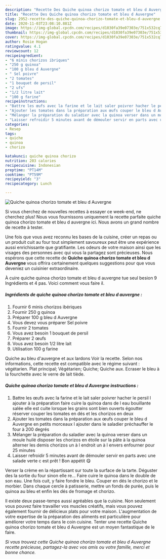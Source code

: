 ```yaml
---
description: "Recette Des Quiche quinoa chorizo tomate et bleu d Auvergne"
title: "Recette Des Quiche quinoa chorizo tomate et bleu d Auvergne"
slug: 2952-recette-des-quiche-quinoa-chorizo-tomate-et-bleu-d-auvergne
date: 2020-11-03T23:08:10.881Z
image: https://img-global.cpcdn.com/recipes/d1030fa39e07303e/751x532cq70/quiche-quinoa-chorizo-tomate-et-bleu-d-auvergne-photo-principale-de-la-recette.jpg
thumbnail: https://img-global.cpcdn.com/recipes/d1030fa39e07303e/751x532cq70/quiche-quinoa-chorizo-tomate-et-bleu-d-auvergne-photo-principale-de-la-recette.jpg
cover: https://img-global.cpcdn.com/recipes/d1030fa39e07303e/751x532cq70/quiche-quinoa-chorizo-tomate-et-bleu-d-auvergne-photo-principale-de-la-recette.jpg
author: Rosie Hogan
ratingvalue: 4.1
reviewcount: 12
recipeingredient:
- "6 minis chorizos ibriques"
- "250 g quinoa"
- "100 g bleu d Auvergne"
- " Sel poivre"
- "2 tomates"
- "1 bouquet de persil"
- "2 ufs"
- "1/2 litre lait"
- "100 g farine"
recipeinstructions:
- "Battre les œufs avec la farine et le lait saler poivrer hacher le persil l ajouter à la préparation faire cuire la quinoa dans de l eau bouillante salée elle est cuite lorsque les grains sont bien ouverts égoutter réserver couper les tomates en dés et les chorizos en deux"
- "Ajouter les tomates dans la préparation aux œufs couper le bleu d Auvergne en petits morceaux l ajouter dans le saladier préchauffer le four à 200 degrés"
- "Mélanger la préparation du saladier avec la quinoa verser dans un moule huilé disposer les chorizos en étoile sur la pâte à la quinoa alterner les demis chorizos un à l endroit un à l envers enfourner pour 25 minutes"
- "Laisser refroidir 5 minutes avant de démouler servir en parts avec une salade verte c est prêt ! Bon appétit 😋"
categories:
- Resep
tags:
- quiche
- quinoa
- chorizo

katakunci: quiche quinoa chorizo 
nutrition: 203 calories
recipecuisine: Indonesian
preptime: "PT14M"
cooktime: "PT59M"
recipeyield: "3"
recipecategory: Lunch

---
```



![Quiche quinoa chorizo tomate et bleu d Auvergne](https://img-global.cpcdn.com/recipes/d1030fa39e07303e/751x532cq70/quiche-quinoa-chorizo-tomate-et-bleu-d-auvergne-photo-principale-de-la-recette.jpg)

Si vous cherchez de nouvelles recettes à essayer ce week-end, ne cherchez plus! Nous vous fournissons uniquement la recette parfaite quiche quinoa chorizo tomate et bleu d auvergne ici. Nous avons un grand nombre de recette à tester.

Une fois que vous avez reconnu les bases de la cuisine, créer un repas ou un produit cuit au four tout simplement savoureux peut être une expérience aussi enrichissante que gratifiante. Les odeurs de votre maison ainsi que les visages des personnes avec qui vous la partagez sont précieuses. Nous espérons que cette recette de <strong> Quiche quinoa chorizo tomate et bleu d Auvergne </strong> vous offrira certainement quelques suggestions pour que vous deveniez un cuisinier extraordinaire.

<!--inarticleads1-->

À cuire quiche quinoa chorizo tomate et bleu d auvergne tue seul besion 9 Ingrédients et 4 pas. Voici comment vous faire il.

##### Ingrédients de quiche quinoa chorizo tomate et bleu d auvergne :

1. Fournir 6 minis chorizos ibériques
1. Fournir 250 g quinoa
1. Préparer 100 g bleu d Auvergne
1. Vous devez vous préparer  Sel poivre
1. Fournir 2 tomates
1. Vous avez besoin 1 bouquet de persil
1. Préparer 2 œufs
1. Vous avez besoin 1/2 litre lait
1. Utilisation 100 g farine


Quiche au bleu d&#39;auvergne et aux lardons Voir la recette. Selon nos informations, cette recette est compatible avec le régime suivant : végétarien. Plat principal; Végétarien; Quiche; Quiche aux. Ecraser le bleu à la fourchette avec le verre de lait tiède. 

<!--inarticleads2-->

##### Quiche quinoa chorizo tomate et bleu d Auvergne instructions :

1. Battre les œufs avec la farine et le lait saler poivrer hacher le persil l ajouter à la préparation faire cuire la quinoa dans de l eau bouillante salée elle est cuite lorsque les grains sont bien ouverts égoutter réserver couper les tomates en dés et les chorizos en deux
1. Ajouter les tomates dans la préparation aux œufs couper le bleu d Auvergne en petits morceaux l ajouter dans le saladier préchauffer le four à 200 degrés
1. Mélanger la préparation du saladier avec la quinoa verser dans un moule huilé disposer les chorizos en étoile sur la pâte à la quinoa alterner les demis chorizos un à l endroit un à l envers enfourner pour 25 minutes
1. Laisser refroidir 5 minutes avant de démouler servir en parts avec une salade verte c est prêt ! Bon appétit 😋


Verser la crème en la répartissant sur toute la surface de la tarte. Déguster des la sortie du four sinon elle re… Faire cuire le quinoa dans le double de son eau. Une fois cuit, y faire fondre le bleu. Couper en dés le chorizo et le morbier. Dans chaque cercle à patisserie, mettre un fonds de purée, puis le quinoa au bleu et enfin les dés de fromage et chorizo. 

<!--inarticleads1-->

<p>
Il existe deux passe-temps aussi agréables que la cuisine. Non seulement vous pouvez faire travailler vos muscles créatifs, mais vous pouvez également fournir de délicieux plats pour votre maison. L'augmentation de votre expertise de la préparation des aliments est particulière pour améliorer votre temps dans le coin cuisine. Tenter une recette Quiche quinoa chorizo tomate et bleu d Auvergne est un moyen fantastique de le faire.
</p>

<p>
<i>Si vous trouvez cette Quiche quinoa chorizo tomate et bleu d Auvergne recette précieuse, partagez-la avec vos amis ou votre famille, merci et bonne chance.</i>
</p>
